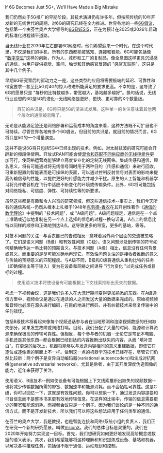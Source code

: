 If 6G Becomes Just 5G+, We’ll Have Made a Big Mistake

我们仍然处于5G推广的早期阶段，其技术演进仍有许多年。但按照传统的10年开发新的无线世代的周期，对6G的研究已经在全力推进。世界各地的一些[6G倡议](https://spectrum.ieee.org/6g-geopolitics)，包括第一个由芬兰奥卢大学领导的[6GENESIS](https://www.oulu.fi/6gflagship/)，正在为预计在2025或2026年启动的标准化进程铺平道路。

当无线行业在2030年左右部署6G网络时，他们希望迎来一个时代，在这个时代里，不仅是我们的手机，所有的东西都能被感知、连接和智能。6G可能包括像 "[数字孪生](https://www.ibm.com/topics/what-is-a-digital-twin)"这样的创新，作为人、城市和工厂的复制品，像全息图这样更具沉浸感的通信，为用户提供视觉、空间、触觉和其他感官反馈的 "[感官互联网](https://www.ericsson.com/en/reports-and-papers/consumerlab/reports/10-hot-consumer-trends-2030)"，这只是其中几个例子。

早期6G研究背后的驱动力之一是，这些类型的应用将需要极端的延迟、可靠性和带宽要求--甚至比5G对4G的惊人改进所能满足的要求更高。不幸的是，这导致了6G的愿景只是 "每秒的比特数越多，带宽越大，基站越多越好"。换句话说，无线行业设想的6G是5G的进化--无线网络是更好、更快、更可靠的X个数量级。

> 目前的共识是，6G将只是5G的渐进式发展。这种单一的关注意味着其他两个层次的通信被忽略了。

无论是从能源足迹还是网络部署和运营成本的角度来看，这种方法既不可扩展也不可持续。尽管世界各地有多个6G倡议，但目前的共识是，就目前的情况而言，6G将只是5G的一个增量演变。

这并不是说6G将只包括5G中已经出现的技术。例如，对太赫兹波的研究可能会开辟新的频段供使用。开放式RAN可能会使[混合和匹配不同供应商的无线电组件](https://spectrum.ieee.org/the-cellular-industrys-clash-over-the-movement-to-remake-networks)更加可行，使网络运营商能够建立高度专业化的定制无线网络。集成传感和通信，顾名思义，将有可能通过将无线信号同时用于两种目的（传感和通信）来进行回收。可重新配置的智能表面是可操纵的表面，可以通过控制反射信号对表面的影响来提高传输信号的性能，以提供更好的传感能力并减少干扰。原生的人工智能和机器学习将允许收音机在飞行中适应不断变化的环境或传输条件。此外，6G将可能包括对网络隐私、可信度、弹性、可持续性等的新要求。

虽然这些都是有趣和令人兴奋的研究领域，但这些通信技术--事实上，我们今天所有的通信系统--仍然从根本上扎根于1948年[克劳德-香农](https://spectrum.ieee.org/claude-shannon-tinkerer-prankster-and-father-of-information-theory)在其开创性著作《[通信的数学理论](https://en.wikipedia.org/wiki/A_Mathematical_Theory_of_Communication)》中提到的 "技术问题"，或 "A级问题"。A级问题规定，通信是在一个点上准确或近似地复制在另一个点上选择的信息的过程--换句话说，A点上的信息比特以同样的顺序和正确地到达B点。这导致更多的带宽，更多的基站，等等。

对技术问题的关注--与香农自己的告诫相反--意味着另外两个层面的交流被忽略了。它们是语义问题（B级）和有效性问题（C级）。语义问题涉及到传输的符号如何精确地传达一串比特的预期含义。与技术问题（A级）相比，信息没有任何背景或意义，而重要的是尽可能准确地再现它。有效性问题关注的是接收者推断的意义与传输的预期意义的匹配程度。与A级不同，B级和C级将通信从重构比特的任务（即确保输出等于输入）变为在设备和网络之间诱导 "行为变化 "以完成任务或目标的过程。

> 使用语义技术将使设备有可能根据上下文线索推断出丢失的数据。

考虑一下视频会议，这是[我们许多人在大流行期间变得更加熟悉的东西](https://spectrum.ieee.org/covid-19-forced-us-all-to-experiment-what-have-we-learned)。在A级通信方案中，视频会议是通过在通话的人之间发送大量的数据来完成的。原始视频帧和音频也必须在源头进行编码，在目的地进行解码，并有纠错技术来修复传输中的任何错误。

包括B级技术将看起来像每个视频通话参与者在当地预测和渲染视频数据的任何缺失部分，如果发生故障或网络打嗝。目前，我们分配了大量的时间、能源和计算资源来确保极高的传输可靠性。但相反，每个参与者的机器--无论它是笔记本电脑、手机还是其他东西--都会根据已经到达的内容推断出缺失的内容，从而 "填补空白"。在更深的层次上，机器将能够以与发送内容相同的意义重建数据，即使它在逐位或逐像素的层面上不一样。做到这一点的机器学习技术已经存在，尽管它们仍然比较新：两个例子是变异自动编码器(variational autoencoders)和生成对抗网络(generative adversarial networks)。尤其是后者，由于其开发深度伪造图像的能力，近年来获得了关注。

使用语义、B级技术--例如使设备有可能根据上下文线索推断出缺失的视频数据--也将减少传输数据所需的带宽、数据速率和能源消耗，而不会牺牲可靠性。这是C级，你可以回忆一下，这就是有效性问题。你可以想象一下，通过发送内容提要和书目信息而不是整本书来更有效地传输信息。在这样的比喻中，传输的信息需要更少的带宽和能源消耗。而视频会议只是一个例子。因为我们谈论的是一种不同的通信方式，而不是开发新技术，所以我们可以将这些想法应用于任何类型的通信。

在芬兰的奥卢大学，我是教授，也是智能连接和网络/系统小组的负责人，我们正在研究一个新的研究愿景，叫做[VisionX](https://www.oulu.fi/university/news/mehdi-bennis-6g)。我们的总体目标是双重的，我们在2020年开始努力实现这一目标。首先，我们想研究如何更好地发现高阶概念或数据的语义表示。其次，我们希望能够将这种理解和知识提炼成设备、基站和机器，以解决各种推理任务，包括但不限于通信、运动规划和控制。

